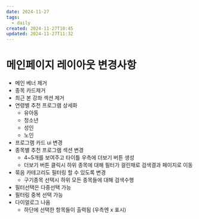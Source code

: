```yaml
---
date: 2024-11-27
tags:
  - daily
created: 2024-11-27T10:45
updated: 2024-11-27T11:32
---
```

# 메인페이지 레이아웃 변경사항
- 메인 베너 제거
- 종목 카드제거
- 최근 본 강좌 섹션 제거
- 연령별 추천 프로그램 상세화
	- 유아동
	- 청소년
	- 성인
	- 노인
- 프로그램 카드 ui 변경
- 종목별 추천 프로그램 섹션 변경
	- 4~5개를 보여주고 타이틀 우측에 더보기 버튼 생성
	- 더보기 버튼 클릭시 하위 종목에 대해 필터가 걸린채로 검색결과 페이지로 이동
- 묶음 카테고리도 필터링 할 수 있도록 변경
	- 구기종목 선택시 하위 모든 종목들에 대해 검색수행
- 필터선택은 다중선택 가능
- 필터링 중복 선택 가능
- 다이얼로그 나옴
	- 하단에 선택한 항목들이 출력됨 (우측엔 x 표시)